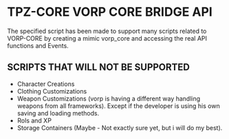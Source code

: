 # TPZ-CORE VORP CORE BRIDGE API

The specified script has been made to support many scripts related to VORP-CORE by creating a mimic vorp_core and accessing the real API functions and Events. 

## SCRIPTS THAT WILL NOT BE SUPPORTED

- Character Creations
- Clothing Customizations
- Weapon Customizations (vorp is having a different way handling weapons from all frameworks). Except if the developer is using his own saving and loading methods. 
- Rols and XP
- Storage Containers (Maybe - Not exactly sure yet, but i will do my best).
